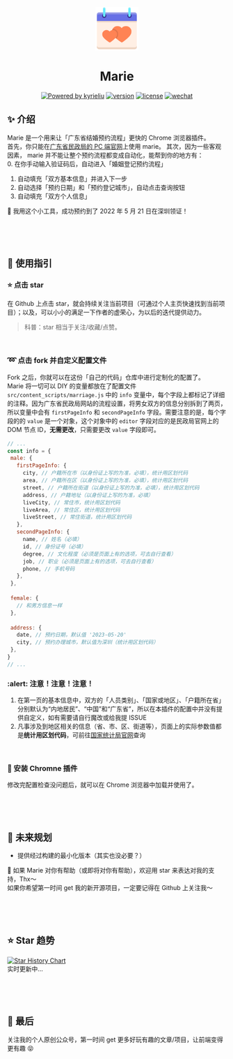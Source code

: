 <p align="center"><img width="100" src="./images/logo.png" alt="Marie Logo"></p>
<h1 align="center">Marie</h1>
<p align="center">
  <a target="_blank" href="https://kyrieliu.cn"><img src="https://img.shields.io/badge/Powered-kyrieliu-red" alt="Powered by kyrieliu"></a>
  <a href="javascript:void(0)"><img src="https://img.shields.io/badge/Version-1.0.0-blue" alt="version"></a>
  <a href="javascript:void(0)"><img src="https://img.shields.io/badge/License-MIT-blueviolet" alt="license"></a>
  <a target="_blank" href="https://kyrieliu.cn/images/qrcode.jpg"><img src="https://img.shields.io/badge/Consult-Wechat%20Official%20Account-green" alt="wechat"></a>
</p>
  
## :sparkles: 介绍
Marie 是一个用来让「广东省结婚预约流程」更快的 Chrome 浏览器插件。  
首先，你只能在[广东省民政局的 PC 端官网](https://www.gdhy.gov.cn/wsyy/index.jsp)上使用 marie。
其次，因为一些客观因素， marie 并不能让整个预约流程都变成自动化，能帮到你的地方有：  
0. 在你手动输入验证码后，自动进入「婚姻登记预约流程」
1. 自动填充「双方基本信息」并进入下一步
2. 自动选择「预约日期」和「预约登记城市」，自动点击查询按钮
3. 自动填充「双方个人信息」

💍 我用这个小工具，成功预约到了 2022 年 5 月 21 日在深圳领证！  
  
<br><br><br>

## :bookmark: 使用指引
### :star: 点击 star
在 Github 上点击 star，就会持续关注当前项目（可通过个人主页快速找到当前项目）；以及，可以小小的满足一下作者的虚荣心，为以后的迭代提供动力。
> 科普：star 相当于关注/收藏/点赞。  
  
<br>

### :loop: 点击 fork 并自定义配置文件
Fork 之后，你就可以在这份「自己的代码」仓库中进行定制化的配置了。  
Marie 将一切可以 DIY 的变量都放在了配置文件 ```src/content_scripts/marriage.js``` 中的 `info` 变量中，每个字段上都标记了详细的注释。因为广东省民政局网站的流程设置，将男女双方的信息分别拆到了两页，所以变量中会有 `firstPageInfo` 和 `secondPageInfo` 字段。需要注意的是，每个字段的的 `value` 是一个对象，这个对象中的 `editor` 字段对应的是民政局官网上的 DOM 节点 ID，**无需更改**，只需要更改 `value` 字段即可。  
 ```javascript
// ...
const info = {
  male: {
    firstPageInfo: {
      city, // 户籍所在市（以身份证上写的为准，必填），统计用区划代码
      area, // 户籍所在区（以身份证上写的为准，必填），统计用区划代码
      street, // 户籍所在街道（以身份证上写的为准，必填），统计用区划代码
      address, // 户籍地址（以身份证上写的为准，必填）
      liveCity, // 常住市，统计用区划代码
      liveArea, // 常住区，统计用区划代码
      liveStreet, // 常住街道，统计用区划代码
    },
    secondPageInfo: {
      name, // 姓名（必填）
      id, // 身份证号（必填）
      degree, // 文化程度（必须是页面上有的选项，可去自行查看）
      job, // 职业（必须是页面上有的选项，可去自行查看）
      phone, // 手机号码
    },
  },

  female: {
    // 和男方信息一样
  },

  address: {
    date, // 预约日期，默认值 '2023-05-20'
    city, // 预约办理城市，默认值为深圳（统计用区划代码）
  },
}
// ...
```
  
### :alert: 注意！注意！注意！
1. 在第一页的基本信息中，双方的「人员类别」、「国家或地区」、「户籍所在省」分别默认为“内地居民”、“中国”和“广东省”，所以在本插件的配置中并没有提供自定义，如有需要请自行魔改或给我提 ISSUE
2. 凡事涉及到地区相关的信息（省、市、区、街道等），页面上的实际参数值都是**统计用区划代码**，可前往[国家统计局官网](http://www.stats.gov.cn/tjsj/tjbz/tjyqhdmhcxhfdm/2019/44.html)查询
  
<br>

### :rocket: 安装 Chromne 插件
修改完配置检查没问题后，就可以在 Chrome 浏览器中加载并使用了。  
  
<br><br><br>

## :flags: 未来规划
- 提供经过构建的最小化版本（其实也没必要？）
  
:star2: 如果 Marie 对你有帮助（或即将对你有帮助），欢迎用 star 来表达对我的支持，Thx～   
如果你希望第一时间 get 我的新开源项目，一定要记得在 Github 上关注我～
  
<br><br><br>

## :star: Star 趋势
[![Star History Chart](https://api.star-history.com/svg?repos=kkkyrie/marie&type=Date)](https://star-history.com/#kkkyrie/marie&Date)  
实时更新中...

<br><br><br>

## :green_heart: 最后
关注我的个人原创公众号，第一时间 get 更多好玩有趣的文章/项目，让前端变得更有趣 :stuck_out_tongue_closed_eyes:  
<p align="center"><img width="350" alt="" src="https://kyrieliu.cn/images/qrcode2.jpg"></p>
